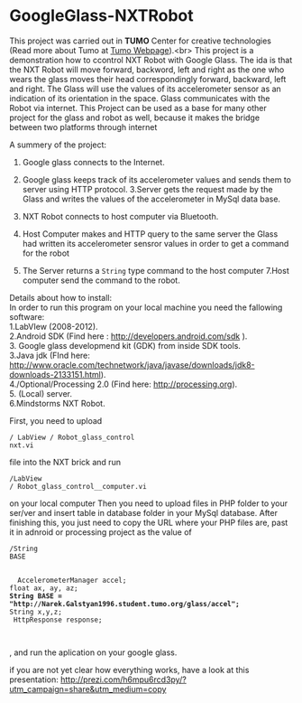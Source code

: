 GoogleGlass-NXTRobot
====================
This project was carried out in <b>TUMO</b> Center for creative technologies (Read more about Tumo at <a href=http://tumo.org>Tumo Webpage</a>).<br\>
This project is a demonstration how to ccontrol NXT Robot with Google Glass.
The ida is that the NXT Robot will move forward, backword, left and right as the one who wears the glass moves
their head correspondingly forward, backward, left and right.
The Glass will use the values of its accelerometer sensor as an indication of its orientation in the space.
Glass communicates with the Robot via internet. 
This Project can be used as a base for many other project for the glass and robot as well, because it makes the bridge between two platforms through internet


A summery of the project:
  1. Google glass connects to the Internet.
  2. Google glass keeps track of its accelerometer values and sends them to server using HTTP protocol. 
  3.Server gets the request made by the Glass and writes the values of the accelerometer in MySql data base.

  4. NXT Robot connects to host computer via Bluetooth.
  5. Host Computer makes and HTTP query to the same server the Glass had written its accelerometer sensror values in order       to get a command for the robot
  6. The Server returns a <code>String</code> type command to the host computer
  7.Host computer send the command to the robot.


Details about how to install:<br/>
  In order to run this program on your local machine you need the fallowing software:<br/>
      1.LabVIew (2008-2012).<br/>
      2.Android SDK (Find here : http://developers.android.com/sdk ).<br/>
      3. Google glass developmend kit (GDK) from inside SDK tools.<br/>
      3.Java jdk (FInd here: http://www.oracle.com/technetwork/java/javase/downloads/jdk8-downloads-2133151.html).<br/>
      4./Optional/Processing 2.0 (Find here: http://processing.org).<br/>
      5. (Local) server.<br/>
      6.Mindstorms NXT Robot.<br/>
      
  First, you need to upload <pre><code>/ LabView / Robot_glass_control nxt.vi </code></pre> file into the NXT brick and run  <pre><code>/LabView / Robot_glass_control__computer.vi</code></pre> on your local computer
  Then you need to upload files in PHP folder to your ser/ver and insert table in database folder in your MySql database.
  After finishing this, you just need to copy the URL where your PHP files are, past it in adnroid or processing project as the value of <pre><code>/String BASE</code></pre>
  
  <pre><code>
  AccelerometerManager accel;
float ax, ay, az;
<b>String BASE = "http://Narek.Galstyan1996.student.tumo.org/glass/accel";</b>
String x,y,z;
 HttpResponse response;

  </code></pre>
  
  
  , and run the aplication on your google glass.
  
 
if you are not yet clear how everything works, have a look at  this presentation:
http://prezi.com/h6mpu6rcd3py/?utm_campaign=share&utm_medium=copy
